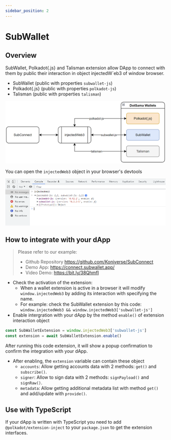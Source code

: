 ```yaml
---
sidebar_position: 2
---
```


# SubWallet

## Overview

SubWallet, Polkadot{.js} and Talisman extension allow DApp to connect with them by public their interaction in object injectedW`eb3 of window browser.

- SubWallet (public with properties `subwallet-js`)
- Polkadot{.js} (public with properties `polkadot-js`)
- Talisman (public with properties `talisman`)

![20](img/20.png)

You can open the `injectedWeb3` object in your browser's devtools

![21](img/21.png)

## How to integrate with your dApp

> Please refer to our example:
>
> - Github Repository <https://github.com/Koniverse/SubConnect>
> - Demo App: <https://connect.subwallet.app/>
> - Video Demo: <https://bit.ly/38QhmfI>

- Check the activation of the extension:
  - When a wallet extension is active in a browser it will modify `window.injectedWeb3` by adding its interaction with specifying the name.
  - For example: check the SubWallet extension by this code: `window.injectedWeb3 && window.injectedWeb3['subwallet-js']`
- Enable intergration with your dApp by the method `enable()` of extension interaction object

```js
const SubWalletExtension = window.injectedWeb3['subwallet-js']
const extension = await SubWalletExtension.enable()
```

After running this code extension, it will show a popup confirmation to confirm the integration with your dApp.

- After enabling, the `extension` variable can contain these object
  - `accounts`: Allow getting accounts data with 2 methods:  `get()` and `subscribe()`.
  - `signer`: Allow to sign data with 2 methods: `signPayload()` and `signRaw()`.
  - `metadata`: Allow getting additional metadata list with method `get()` and add/update with `provide()`.

## Use with TypeScript

If your dApp is written with TypeScript you need to add `@polkadot/extension-inject` to your `package.json` to get the extension interfaces.
